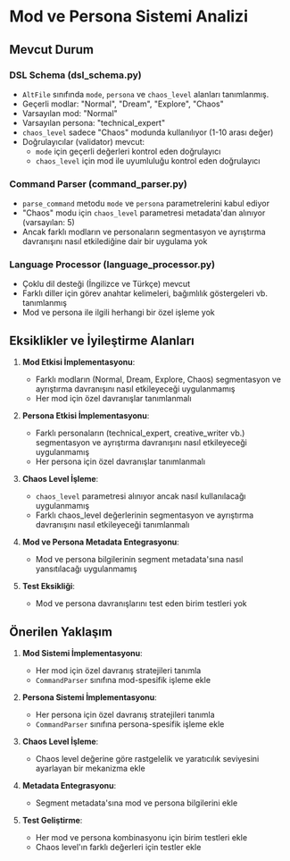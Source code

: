 # Mod ve Persona Sistemi Analizi

## Mevcut Durum

### DSL Schema (dsl_schema.py)
- `AltFile` sınıfında `mode`, `persona` ve `chaos_level` alanları tanımlanmış.
- Geçerli modlar: "Normal", "Dream", "Explore", "Chaos"
- Varsayılan mod: "Normal"
- Varsayılan persona: "technical_expert"
- `chaos_level` sadece "Chaos" modunda kullanılıyor (1-10 arası değer)
- Doğrulayıcılar (validator) mevcut:
  - `mode` için geçerli değerleri kontrol eden doğrulayıcı
  - `chaos_level` için mod ile uyumluluğu kontrol eden doğrulayıcı

### Command Parser (command_parser.py)
- `parse_command` metodu `mode` ve `persona` parametrelerini kabul ediyor
- "Chaos" modu için `chaos_level` parametresi metadata'dan alınıyor (varsayılan: 5)
- Ancak farklı modların ve personaların segmentasyon ve ayrıştırma davranışını nasıl etkilediğine dair bir uygulama yok

### Language Processor (language_processor.py)
- Çoklu dil desteği (İngilizce ve Türkçe) mevcut
- Farklı diller için görev anahtar kelimeleri, bağımlılık göstergeleri vb. tanımlanmış
- Mod ve persona ile ilgili herhangi bir özel işleme yok

## Eksiklikler ve İyileştirme Alanları

1. **Mod Etkisi İmplementasyonu**:
   - Farklı modların (Normal, Dream, Explore, Chaos) segmentasyon ve ayrıştırma davranışını nasıl etkileyeceği uygulanmamış
   - Her mod için özel davranışlar tanımlanmalı

2. **Persona Etkisi İmplementasyonu**:
   - Farklı personaların (technical_expert, creative_writer vb.) segmentasyon ve ayrıştırma davranışını nasıl etkileyeceği uygulanmamış
   - Her persona için özel davranışlar tanımlanmalı

3. **Chaos Level İşleme**:
   - `chaos_level` parametresi alınıyor ancak nasıl kullanılacağı uygulanmamış
   - Farklı chaos_level değerlerinin segmentasyon ve ayrıştırma davranışını nasıl etkileyeceği tanımlanmalı

4. **Mod ve Persona Metadata Entegrasyonu**:
   - Mod ve persona bilgilerinin segment metadata'sına nasıl yansıtılacağı uygulanmamış

5. **Test Eksikliği**:
   - Mod ve persona davranışlarını test eden birim testleri yok

## Önerilen Yaklaşım

1. **Mod Sistemi İmplementasyonu**:
   - Her mod için özel davranış stratejileri tanımla
   - `CommandParser` sınıfına mod-spesifik işleme ekle

2. **Persona Sistemi İmplementasyonu**:
   - Her persona için özel davranış stratejileri tanımla
   - `CommandParser` sınıfına persona-spesifik işleme ekle

3. **Chaos Level İşleme**:
   - Chaos level değerine göre rastgelelik ve yaratıcılık seviyesini ayarlayan bir mekanizma ekle

4. **Metadata Entegrasyonu**:
   - Segment metadata'sına mod ve persona bilgilerini ekle

5. **Test Geliştirme**:
   - Her mod ve persona kombinasyonu için birim testleri ekle
   - Chaos level'ın farklı değerleri için testler ekle
